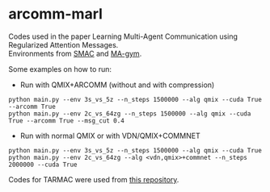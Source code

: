 # arcomm-marl
Codes used in the paper Learning Multi-Agent Communication using Regularized Attention Messages.
<br>Environments from [SMAC](https://github.com/oxwhirl/smac) and [MA-gym](https://github.com/koulanurag/ma-gym).

Some examples on how to run:
* Run with QMIX+ARCOMM (without and with compression)
```
python main.py --env 3s_vs_5z --n_steps 1500000 --alg qmix --cuda True --arcomm True
python main.py --env 2c_vs_64zg --n_steps 1500000 --alg qmix --cuda True --arcomm True --msg_cut 0.4
```
* Run with normal QMIX or with VDN/QMIX+COMMNET
```
python main.py --env 3s_vs_5z --n_steps 1500000 --alg qmix --cuda True
python main.py --env 2c_vs_64zg --alg <vdn,qmix>+commnet --n_steps 2000000 --cuda True
```

Codes for TARMAC were used from [this repository](https://github.com/TonghanWang/NDQ).
